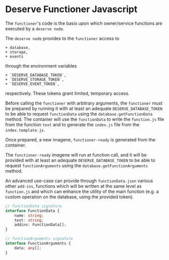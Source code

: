 # Deserve Functioner Javascript


The `functioner`'s code is the basis upon which owner/service functions are executed by a `deserve node`.

The `deserve node` provides to the `functioner` access to

    + database,
    + storage,
    + events

through the environment variables

    + `DESERVE_DATABASE_TOKEN`,
    + `DESERVE_STORAGE_TOKEN`,
    + `DESERVE_EVENT_TOKEN`,

respectively. These tokens grant limited, temporary access.

Before calling the `functioner` with arbitrary arguments, the `functioner` must be prepared by running it with at least an adequate `DESERVE_DATABASE_TOKEN` to be able to request `functionData` using the `database.getFunctionData` method. The container will use the `functionData` to write the `function.js` file from the function `text` and to generate the `index.js` file from the `index.template.js`.

Once prepared, a new imagene, `functioner-ready` is generated from the container.

The `functioner-ready` imagene will run at function call, and it will be provided with at least an adequate `DESERVE_DATABASE_TOKEN` to be able to request `functionArguments` using the `database.getFunctionArguments` method.

An advanced use-case can provide through `functionData.json` various other `add-ins`, functions which will be written at the same level as `function.js` and which can enhance the utility of the main function (e.g. a custom operation on the database, using the provided token).



``` typescript
// functionData signature
interface FunctionData {
    name: string;
    text: string;
    addins: FunctionData[];
}
```

``` typescript
// functionArguments signature
interface FunctionArguments {
    data: any[];
}
```
